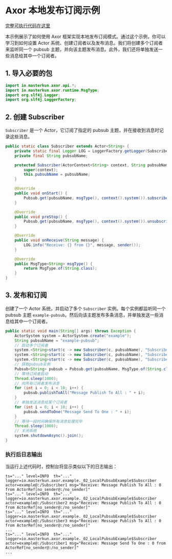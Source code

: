 # Axor 本地发布订阅示例

[完整可执行代码在这里](../../axor-examples/src/main/java/io/masterkun/axor/example/_02_LocalPubsubExample.java)

本示例展示了如何使用 Axor 框架实现本地发布订阅模式。通过这个示例，你可以学习到如何设置 Actor
系统、创建订阅者以及发布消息。我们将创建多个订阅者来监听同一个 pubsub
主题，并向该主题发布消息。此外，我们还将单独发送一些消息给其中一个订阅者。

## 1. 导入必要的包

```java
import io.masterkun.axor.api.*;
import io.masterkun.axor.runtime.MsgType;
import org.slf4j.Logger;
import org.slf4j.LoggerFactory;
```

## 2. 创建 Subscriber

`Subscriber` 是一个 Actor，它订阅了指定的 pubsub 主题，并在接收到消息时记录这些消息。

```java
public static class Subscriber extends Actor<String> {
    private static final Logger LOG = LoggerFactory.getLogger(Subscriber.class);
    private final String pubsubName;

    protected Subscriber(ActorContext<String> context, String pubsubName) {
        super(context);
        this.pubsubName = pubsubName;
    }

    @Override
    public void onStart() {
        Pubsub.get(pubsubName, msgType(), context().system()).subscribe(self());
    }

    @Override
    public void preStop() {
        Pubsub.get(pubsubName, msgType(), context().system()).unsubscribe(self());
    }

    @Override
    public void onReceive(String message) {
        LOG.info("Receive: {} from {}", message, sender());
    }

    @Override
    public MsgType<String> msgType() {
        return MsgType.of(String.class);
    }
}
```

## 3. 发布和订阅

创建了一个 Actor 系统，并启动了多个 `Subscriber` 实例。每个实例都监听同一个 pubsub 主题
`example-pubsub`。然后向该主题发布多条消息，并单独发送一些消息给其中一个订阅者。

```java
public static void main(String[] args) throws Exception {
    ActorSystem system = ActorSystem.create("example");
    String pubsubName = "example-pubsub";
    // 启动多个订阅者
    system.<String>start(c -> new Subscriber(c, pubsubName), "Subscriber1");
    system.<String>start(c -> new Subscriber(c, pubsubName), "Subscriber2");
    system.<String>start(c -> new Subscriber(c, pubsubName), "Subscriber3");
    // 获取pubsub实例
    Pubsub<String> pubsub = Pubsub.get(pubsubName, MsgType.of(String.class), system);
    // 等待订阅者启动
    Thread.sleep(1000);
    // 向所有订阅者发布消息
    for (int i = 0; i < 10; i++) {
        pubsub.publishToAll("Message Publish To All : " + i);
    }
    // 单独发送消息给某个订阅者
    for (int i = 0; i < 10; i++) {
        pubsub.sendToOne("Message Send To One : " + i);
    }
    // 等待一段时间确保所有消息处理完毕
    Thread.sleep(1000);
    // 关闭系统
    system.shutdownAsync().join();
}
```

### 执行后日志输出

当运行上述代码时，控制台将显示类似以下的日志输出：

```plain text
ts="..." level=INFO  th="..." logger=io.masterkun.axor.example._02_LocalPubsubExample$Subscriber actor=example@:/Subscriber1 msg="Receive: Message Publish To All : 0 from ActorRef[no_sender@:/no_sender]"
ts="..." level=INFO  th="..." logger=io.masterkun.axor.example._02_LocalPubsubExample$Subscriber actor=example@:/Subscriber2 msg="Receive: Message Publish To All : 0 from ActorRef[no_sender@:/no_sender]"
ts="..." level=INFO  th="..." logger=io.masterkun.axor.example._02_LocalPubsubExample$Subscriber actor=example@:/Subscriber3 msg="Receive: Message Publish To All : 0 from ActorRef[no_sender@:/no_sender]"
...
ts="..." level=INFO  th="..." logger=io.masterkun.axor.example._02_LocalPubsubExample$Subscriber actor=example@:/Subscriber1 msg="Receive: Message Send To One : 0 from ActorRef[no_sender@:/no_sender]"
...
```
